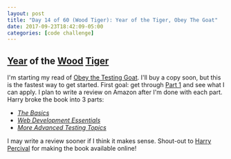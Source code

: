 ```yaml
---
layout: post
title: "Day 14 of 60 (Wood Tiger): Year of the Tiger, Obey The Goat"
date: 2017-09-23T18:42:09-05:00
categories: [code challenge]
---
```

## [Year](https://en.wikipedia.org/wiki/Chinese_zodiac#Years) of the [Wood](https://en.wikipedia.org/wiki/Wood_(Wu_Xing)) [Tiger](https://en.wikipedia.org/wiki/Tiger_(zodiac))

I'm starting my read of [Obey the Testing Goat](http://www.obeythetestinggoat.com/pages/book.html). I'll buy a copy soon, but this is the fastest way to get started. First goal: get through [Part 1](http://www.obeythetestinggoat.com/book/preface.html#_outline) and see what I can apply. I plan to write a review on Amazon after I'm done with each part. Harry broke the book into 3 parts:

-  *[The Basics](http://www.obeythetestinggoat.com/book/part1.harry.html)*
-  *[Web Development Essentials](http://www.obeythetestinggoat.com/book/part2.harry.html)*
-  *[More Advanced Testing Topics](http://www.obeythetestinggoat.com/book/part3.harry.html)*

I may write a review sooner if I think it makes sense. Shout-out to [Harry Percival](https://twitter.com/hjwp) for making the book available online!